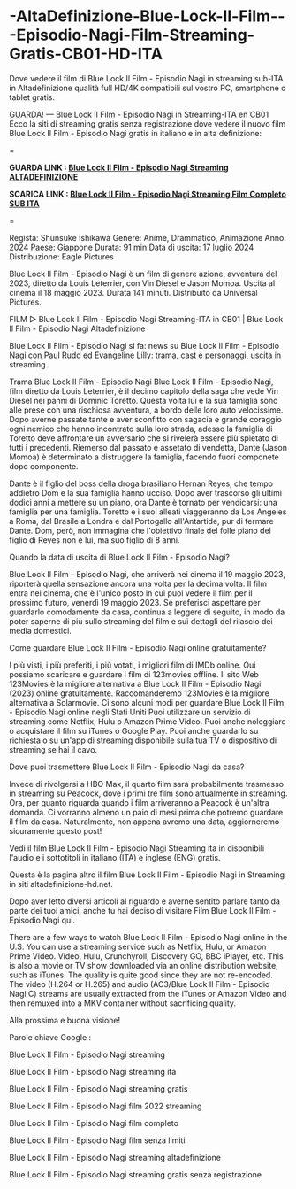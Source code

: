 # -AltaDefinizione-Blue-Lock-Il-Film---Episodio-Nagi-Film-Streaming-Gratis-CB01-HD-ITA
Dove vedere il film di Blue Lock Il Film - Episodio Nagi in streaming sub-ITA in Altadefinizione qualità full HD/4K compatibili sul vostro PC, smartphone o tablet gratis.

GUARDA! — Blue Lock Il Film - Episodio Nagi in Streaming-ITA en CB01
Ecco la siti di streaming gratis senza registrazione dove vedere il nuovo film Blue Lock Il Film - Episodio Nagi gratis in italiano e in alta definizione:

=

**GUARDA LINK : [Blue Lock Il Film - Episodio Nagi Streaming ALTADEFINIZIONE](https://t.co/N0aDrcBRPE)**

**SCARICA LINK : [Blue Lock Il Film - Episodio Nagi Streaming Film Completo SUB ITA](https://t.co/N0aDrcBRPE)**

=

Regista: Shunsuke Ishikawa
Genere: Anime, Drammatico, Animazione
Anno: 2024
Paese: Giappone
Durata: 91 min
Data di uscita: 17 luglio 2024
Distribuzione: Eagle Pictures

Blue Lock Il Film - Episodio Nagi è un film di genere azione, avventura del 2023, diretto da Louis Leterrier, con Vin Diesel e Jason Momoa. Uscita al cinema il 18 maggio 2023. Durata 141 minuti. Distribuito da Universal Pictures.

FILM ▷ Blue Lock Il Film - Episodio Nagi Streaming-ITA in CB01 | Blue Lock Il Film - Episodio Nagi Altadefinizione

Blue Lock Il Film - Episodio Nagi si fa: news su Blue Lock Il Film - Episodio Nagi con Paul Rudd ed Evangeline Lilly: trama, cast e personaggi, uscita in streaming.

Trama Blue Lock Il Film - Episodio Nagi
Blue Lock Il Film - Episodio Nagi, film diretto da Louis Leterrier, è il decimo capitolo della saga che vede Vin Diesel nei panni di Dominic Toretto. Questa volta lui e la sua famiglia sono alle prese con una rischiosa avventura, a bordo delle loro auto velocissime. Dopo averne passate tante e aver sconfitto con sagacia e grande coraggio ogni nemico che hanno incontrato sulla loro strada, adesso la famiglia di Toretto deve affrontare un avversario che si rivelerà essere più spietato di tutti i precedenti. Riemerso dal passato e assetato di vendetta, Dante (Jason Momoa) è determinato a distruggere la famiglia, facendo fuori componete dopo componente.

Dante è il figlio del boss della droga brasiliano Hernan Reyes, che tempo addietro Dom e la sua famiglia hanno ucciso. Dopo aver trascorso gli ultimi dodici anni a mettere su un piano, ora Dante è tornato per vendicarsi: una famiglia per una famiglia. Toretto e i suoi alleati viaggeranno da Los Angeles a Roma, dal Brasile a Londra e dal Portogallo all'Antartide, pur di fermare Dante. Dom, però, non immagina che l'obiettivo finale del folle piano del figlio di Reyes non è lui, ma suo figlio di 8 anni.

Quando la data di uscita di Blue Lock Il Film - Episodio Nagi?

Blue Lock Il Film - Episodio Nagi, che arriverà nei cinema il 19 maggio 2023, riporterà quella sensazione ancora una volta per la decima volta. Il film entra nei cinema, che è l'unico posto in cui puoi vedere il film per il prossimo futuro, venerdì 19 maggio 2023.
Se preferisci aspettare per guardarlo comodamente da casa, continua a leggere di seguito, in modo da poter saperne di più sullo streaming del film e sui dettagli del rilascio dei media domestici.

Come guardare Blue Lock Il Film - Episodio Nagi online gratuitamente?

I più visti, i più preferiti, i più votati, i migliori film di IMDb online. Qui possiamo scaricare e guardare i film di 123movies offline. Il sito Web 123Movies è la migliore alternativa a Blue Lock Il Film - Episodio Nagi (2023) online gratuitamente. Raccomanderemo 123Movies è la migliore alternativa a Solarmovie.
Ci sono alcuni modi per guardare Blue Lock Il Film - Episodio Nagi online negli Stati Uniti Puoi utilizzare un servizio di streaming come Netflix, Hulu o Amazon Prime Video. Puoi anche noleggiare o acquistare il film su iTunes o Google Play. Puoi anche guardarlo su richiesta o su un'app di streaming disponibile sulla tua TV o dispositivo di streaming se hai il cavo.

Dove puoi trasmettere Blue Lock Il Film - Episodio Nagi da casa?

Invece di rivolgersi a HBO Max, il quarto film sarà probabilmente trasmesso in streaming su Peacock, dove i primi tre film sono attualmente in streaming. Ora, per quanto riguarda quando i film arriveranno a Peacock è un'altra domanda. Ci vorranno almeno un paio di mesi prima che potremo guardare il film da casa. Naturalmente, non appena avremo una data, aggiorneremo sicuramente questo post!

Vedi il film Blue Lock Il Film - Episodio Nagi Streaming ita in disponibili l'audio e i sottotitoli in italiano (ITA) e inglese (ENG) gratis.

Questa è la pagina altro il film Blue Lock Il Film - Episodio Nagi in Streaming in siti altadefinizione-hd.net.

Dopo aver letto diversi articoli al riguardo e averne sentito parlare tanto da parte dei tuoi amici, anche tu hai deciso di visitare Film Blue Lock Il Film - Episodio Nagi qui.

There are a few ways to watch Blue Lock Il Film - Episodio Nagi online in the U.S. You can use a streaming service such as Netflix, Hulu, or Amazon Prime Video. Video, Hulu, Crunchyroll, Discovery GO, BBC iPlayer, etc. This is also a movie or TV show downloaded via an online distribution website, such as iTunes. The quality is quite good since they are not re-encoded. The video (H.264 or H.265) and audio (AC3/Blue Lock Il Film - Episodio Nagi C) streams are usually extracted from the iTunes or Amazon Video and then remuxed into a MKV container without sacrificing quality.


Alla prossima e buona visione!


Parole chiave Google :

Blue Lock Il Film - Episodio Nagi streaming

Blue Lock Il Film - Episodio Nagi streaming ita

Blue Lock Il Film - Episodio Nagi streaming gratis

Blue Lock Il Film - Episodio Nagi film 2022 streaming

Blue Lock Il Film - Episodio Nagi film completo

Blue Lock Il Film - Episodio Nagi film senza limiti

Blue Lock Il Film - Episodio Nagi streaming altadefinizione

Blue Lock Il Film - Episodio Nagi streaming gratis senza registrazione
